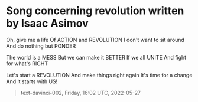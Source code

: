 # Song concerning revolution written by Isaac Asimov



 Oh, give me a life 
Of ACTION and REVOLUTION 
I don't want to sit around 
And do nothing but PONDER 

The world is a MESS 
But we can make it BETTER 
If we all UNITE 
And fight for what's RIGHT 

Let's start a REVOLUTION 
And make things right again 
It's time for a change 
And it starts with US!

> text-davinci-002, Friday, 16:02 UTC, 2022-05-27
